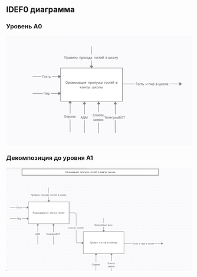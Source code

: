 ## IDEF0 диаграмма

### Уровень А0
![img.png](idef0/idef0-A-0.png)

### Декомпозиция до уровня А1
![img.png](idef0/idef0-A-1.png)
